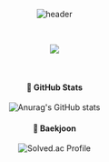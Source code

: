 <div align="center">
    
![header](https://capsule-render.vercel.app/api?type=Wave&text=yuna&color=046E46&fontColor=079E65&animation=fadeIn&fontAlignY=55)


<br/>

<a href="https://velog.io/@kn9012"><img src="https://img.shields.io/badge/velog-20C997?style=for-the-badge&logo=velog&logoColor=white"></a>

<br/>

#### 🌿 GitHub Stats

![Anurag's GitHub stats](https://github-readme-stats.vercel.app/api?username=kn9012&show_icons=true&theme=shadow_green)


#### 🥇 Baekjoon

![Solved.ac Profile](http://mazassumnida.wtf/api/v2/generate_badge?boj=kn9012)

</div>



<!--
**kn9012/kn9012** is a ✨ _special_ ✨ repository because its `README.md` (this file) appears on your GitHub profile.

Here are some ideas to get you started:

- 🔭 I’m currently working on ...
- 🌱 I’m currently learning ...
- 👯 I’m looking to collaborate on ...
- 🤔 I’m looking for help with ...
- 💬 Ask me about ...
- 📫 How to reach me: ...
- 😄 Pronouns: ...
- ⚡ Fun fact: ...
-->
